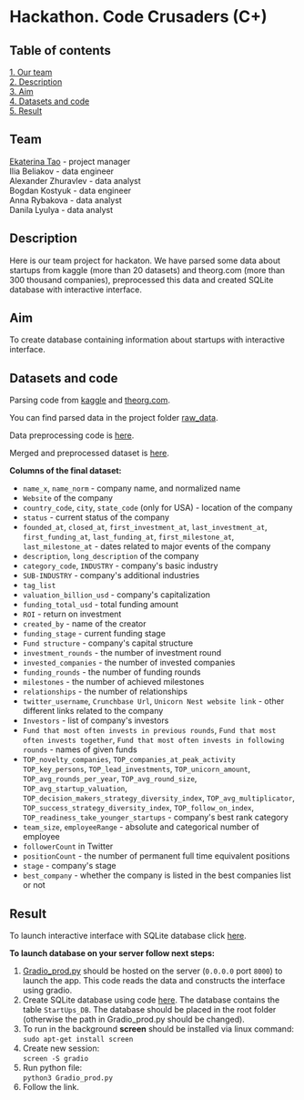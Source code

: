 # Hackathon. Code Crusaders (C+)

## Table of contents 
[1. Our team](https://github.com/ekaterinatao/hackathon_Code_Crusaders#team)   
[2. Description](https://github.com/ekaterinatao/hackathon_Code_Crusaders#description)   
[3. Aim](https://github.com/ekaterinatao/hackathon_Code_Crusaders#aim)  
[4. Datasets and code](https://github.com/ekaterinatao/hackathon_Code_Crusaders#datasets-and-code)  
[5. Result](https://github.com/ekaterinatao/hackathon_Code_Crusaders#result)    

## Team
[Ekaterina Tao](https://github.com/ekaterinatao) - project manager  
Ilia Beliakov - data engineer   
Alexander Zhuravlev - data analyst  
Bogdan Kostyuk - data engineer  
Anna Rybakova - data analyst   
Danila Lyulya - data analyst  

## Description
Here is our team project for hackaton. We have parsed some data about startups from kaggle (more than 20 datasets) and theorg.com (more than 300 thousand companies), preprocessed this data and created SQLite database with interactive interface.  

## Aim
To create database containing information about startups with interactive interface.  

## Datasets and code
Parsing code from [kaggle](https://github.com/ekaterinatao/hackathon_Code_Crusaders/blob/main/parsing_kaggle.ipynb) and [theorg.com](https://github.com/ekaterinatao/hackathon_Code_Crusaders/blob/main/parsing_theorg.ipynb).  

You can find parsed data in the project folder [raw_data](https://github.com/ekaterinatao/hackathon_Code_Crusaders/tree/main/raw_data).  

Data preprocessing code is [here](https://github.com/ekaterinatao/hackathon_Code_Crusaders/blob/main/preprocessing.ipynb).  
  
Merged and preprocessed dataset is [here](https://github.com/ekaterinatao/hackathon_Code_Crusaders/blob/master/final_dataset.rar).  

**Columns of the final dataset:**  
  
* `name_x`, `name_norm` - company name, and normalized name  
* `Website` of the company  
* `country_code`, `city`, `state_code` (only for USA) - location of the company  
* `status` - current status of the company  
* `founded_at`, `closed_at`, `first_investment_at`, `last_investment_at`, `first_funding_at`, `last_funding_at`, `first_milestone_at`, `last_milestone_at` - dates related to major events of the company  
* `description`, `long_description` of the company  
* `category_code`, `INDUSTRY` - company's basic industry  
* `SUB-INDUSTRY` - company's additional industries  
* `tag_list`  
* `valuation_billion_usd` - company's capitalization  
* `funding_total_usd` - total funding amount  
* `ROI` - return on investment  
* `created_by` - name of the creator  
* `funding_stage` - current funding stage  
* `Fund structure` - company's capital structure  
* `investment_rounds` - the number of investment round  
* `invested_companies` - the number of invested companies  
* `funding_rounds` - the number of funding rounds  
* `milestones` - the number of achieved milestones  
* `relationships` - the number of relationships  
* `twitter_username`, `Crunchbase Url`, `Unicorn Nest website link` - other different links related to the company  
* `Investors` - list of company's investors  
* `Fund that most often invests in previous rounds`, `Fund that most often invests together`, `Fund that most often invests in following rounds` - names of given funds  
* `TOP_novelty_companies`, `TOP_companies_at_peak_activity` `TOP_key_persons`, `TOP_lead_investments`, `TOP_unicorn_amount`, `TOP_avg_rounds_per_year`, `TOP_avg_round_size`, `TOP_avg_startup_valuation`, `TOP_decision_makers_strategy_diversity_index`, `TOP_avg_multiplicator`, `TOP_success_strategy_diversity_index`, `TOP_follow_on_index`, `TOP_readiness_take_younger_startups` - company's best rank category  
* `team_size`, `employeeRange` - absolute and categorical number of employee  
* `followerCount` in Twitter  
* `positionCount` - the number of permanent full time equivalent positions  
* `stage` - company's stage  
* `best_company` - whether the company is listed in the best companies list or not  

## Result 
To launch interactive interface with SQLite database click [here](http://45.8.248.146:8000/).  

**To launch database on your server follow next steps:**  
1. [Gradio_prod.py](https://github.com/ekaterinatao/hackathon_Code_Crusaders/blob/master/Gradio_prod.py) should be hosted on the server (`0.0.0.0` port `8000`) to launch the app. This code reads the data and constructs the interface using gradio.  
2. Create SQLite database using code [here](https://github.com/ekaterinatao/hackathon_Code_Crusaders/blob/main/database_to_sql.ipynb). The database contains the table `StartUps_DB`. The database should be placed in the root folder (otherwise the path in Gradio_prod.py should be changed).  
3. To run in the background **screen** should be installed via linux command:  
    `sudo apt-get install screen`  
4. Create new session:  
    `screen -S gradio`  
5. Run python file:  
    `python3 Gradio_prod.py`  
6. Follow the link.  